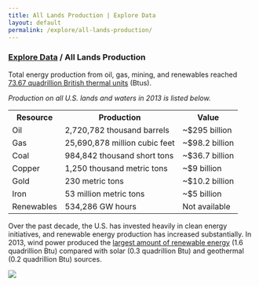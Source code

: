 ```yaml
---
title: All Lands Production | Explore Data
layout: default
permalink: /explore/all-lands-production/
---
```


<div class="container-outer container-padded">

  <h3> <a href="{{ site.baseurl }}/explore/">Explore Data</a> / All Lands Production</h3>
  
  <p>Total energy production from oil, gas, mining, and renewables reached <a href="http://www.eia.gov/totalenergy/data/monthly/pdf/sec1_3.pdf">73.67 quadrillion British thermal units</a> (Btus).</p>
  
  <p><em>Production on all U.S. lands and waters in 2013 is listed below.</em></p>
      
  <table>
	  <tr>
		  <th>Resource</th>
		  <th>Production</th>
		  <th>Value</th>
	  </tr>
	  <tr>
	      <td>Oil</td>
	      <td>2,720,782 thousand barrels</td>
	      <td>~$295 billion</td>	  	
	  </tr>
	  <tr>
		  <td>Gas</td>
		  <td>25,690,878 million cubic feet</td>
		  <td>~$98.2 billion</td>
	  </tr>
	  <tr>
		  <td>Coal</td>
		  <td>984,842 thousand short tons</td>
		  <td>~$36.7 billion</td>
	  </tr>
	  <tr>
		  <td>Copper</td>
		  <td>1,250 thousand metric tons</td>
		  <td>~$9 billion</td>
	  </tr>
	  <tr>
		  <td>Gold</td>
		  <td>230 metric tons</td>
		  <td>~$10.2 billion</td>
	  </tr>
	  <tr>
		  <td>Iron</td>
		  <td>53 million metric tons</td>
		  <td>~$5 billion</td>
	  </tr>
	  <tr>
		  <td>Renewables</td>
		  <td>534,286 GW hours</td>
		  <td>Not available</td>
	  </tr>
  </table>
    
  <p>Over the past decade, the U.S. has invested heavily in clean energy initiatives, and renewable energy production has increased substantially. In 2013, wind power produced the <a href="http://www.eia.gov/forecasts/steo/report/renew_co2.cfm">largest amount of renewable energy</a> (1.6 quadrillion Btu) compared with solar (0.3 quadrillion Btu) and geothermal (0.2 quadrillion Btu) sources.</p>
  
  <p><img src="chart p. 69" /></p>
  
</div>
